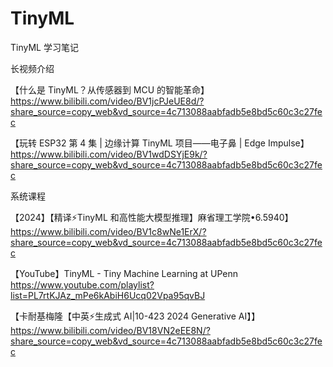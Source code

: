 # TinyML
TinyML 学习笔记

长视频介绍

【什么是 TinyML？从传感器到 MCU 的智能革命】 https://www.bilibili.com/video/BV1jcPJeUE8d/?share_source=copy_web&vd_source=4c713088aabfadb5e8bd5c60c3c27fec

【玩转 ESP32 第 4 集 | 边缘计算 TinyML 项目——电子鼻 | Edge Impulse】 https://www.bilibili.com/video/BV1wdDSYjE9k/?share_source=copy_web&vd_source=4c713088aabfadb5e8bd5c60c3c27fec

系统课程

【2024】【精译⚡TinyML 和高性能大模型推理】麻省理工学院•6.5940】 https://www.bilibili.com/video/BV1c8wNe1ErX/?share_source=copy_web&vd_source=4c713088aabfadb5e8bd5c60c3c27fec

【YouTube】TinyML - Tiny Machine Learning at UPenn https://www.youtube.com/playlist?list=PL7rtKJAz_mPe6kAbiH6Ucq02Vpa95qvBJ

【卡耐基梅隆【中英⚡生成式 AI|10-423 2024 Generative AI】】 https://www.bilibili.com/video/BV18VN2eEE8N/?share_source=copy_web&vd_source=4c713088aabfadb5e8bd5c60c3c27fec
